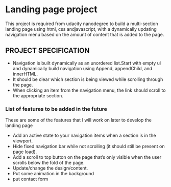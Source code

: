 # Landing page project
This project is required from udacity nanodegree to build a multi-section landing page using html, css andjavascript, with a dynamically updating navigation menu based on the amount of content that is added to the page.

## PROJECT SPECIFICATION
- Navigation is built dynamically as an unordered list.Start with empty ul and dynamically build navigation using Append, appendChild, and innerHTML.
- It should be clear which section is being viewed while scrolling through the page.
- When clicking an item from the navigation menu, the link should scroll to the appropriate section.

### List of features to be added in the future
These are some of the features that I will work on later to develop the landing page 
- Add an active state to your navigation items when a section is in the viewport.
- Hide fixed navigation bar while not scrolling (it should still be present on page load).
- Add a scroll to top button on the page that’s only visible when the user scrolls below the fold of the page.
- Update/change the design/content.
- Put some animation in the background
- put contact form
